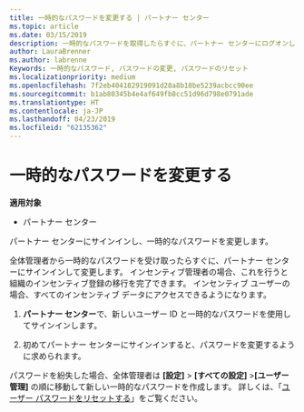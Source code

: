 ```yaml
---
title: 一時的なパスワードを変更する | パートナー センター
ms.topic: article
ms.date: 03/15/2019
description: 一時的なパスワードを取得したらすぐに、パートナー センターにログオンして変更します。
author: LauraBrenner
ms.author: labrenne
Keywords: 一時的なパスワード, パスワードの変更, パスワードのリセット
ms.localizationpriority: medium
ms.openlocfilehash: 7f2eb404182919091d28a8b18be5239acbcc90ee
ms.sourcegitcommit: b1ab80345b4e4af649fb8cc51d96d798e0791ade
ms.translationtype: HT
ms.contentlocale: ja-JP
ms.lasthandoff: 04/23/2019
ms.locfileid: "62135362"
---
```

# <a name="change-your-temporary-password"></a>一時的なパスワードを変更する

**適用対象**

-  パートナー センター

パートナー センターにサインインし、一時的なパスワードを変更します。

全体管理者から一時的なパスワードを受け取ったらすぐに、パートナー センターにサインインして変更します。 インセンティブ管理者の場合、これを行うと組織のインセンティブ登録の移行を完了できます。 インセンティブ ユーザーの場合、すべてのインセンティブ データにアクセスできるようになります。

1.  **パートナー センター**で、新しいユーザー ID と一時的なパスワードを使用してサインインします。

2.  初めてパートナー センターにサインインすると、パスワードを変更するように求められます。

パスワードを紛失した場合、全体管理者は **[設定]** > **[すべての設定]** >**[ユーザー管理]** の順に移動して新しい一時的なパスワードを作成します。
詳しくは、「[ユーザー パスワードをリセットする](reset-a-user-password.md)」をご覧ください。


 

 



